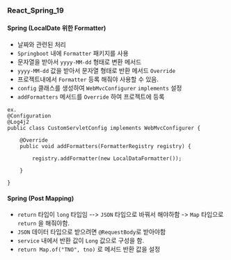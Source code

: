 ### React_Spring_19

#### Spring (LocalDate 위한 Formatter)
- 날짜와 관련된 처리
- `Springboot` 내에 `Formatter` 패키지를 사용
- 문자열을 받아서 `yyyy-MM-dd` 형태로 변환 메서드
- `yyyy-MM-dd` 값을 받아서 문자열 형태로 반환 메서드 `Override`
- 프로젝트내에서 `Formatter` 등록 해줘야 사용할 수 있음.
- `config` 클래스를 생성하여 `WebMvcConfigurer` `implements` 설정
- `addFormatters` 메서드를 `Override` 하여 프로젝트에 등록
```
ex.
@Configuration
@Log4j2
public class CustomServletConfig implements WebMvcConfigurer {

    @Override
    public void addFormatters(FormatterRegistry registry) {

        registry.addFormatter(new LocalDataFormatter());

    }

}

```
#### Spring (Post Mapping)
- `return` 타입이 `long` 타입임 --> `JSON` 타입으로 바꿔서 해야하함 -> `Map` 타입으로 `return` 을 해줘야함.
- `JSON` 데이터 타입으로 받으려면 `@RequestBody`로 받아야함
- `service` 내에서 반환 값이 `Long` 값으로 구성을 함.
- `return Map.of("TNO", tno)` 로 메서드 반환 값을 설정